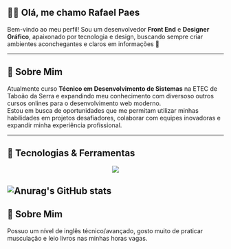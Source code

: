 ## 👨‍💻 Olá, me chamo **Rafael Paes**  
 
 Bem-vindo ao meu perfil! Sou um desenvolvedor **Front End** e  **Designer Gráfico**, apaixonado por tecnologia e design, buscando sempre criar ambientes aconchegantes e claros em informações  🚀  
 
 ---
 
 ## 💼 Sobre Mim  
 
 Atualmente curso **Técnico em Desenvolvimento de Sistemas** na ETEC de Taboão da Serra e expandindo meu conhecimento com diversoso outros cursos onlines para o desenvolvimento web moderno.  
 Estou em busca de oportunidades que me permitam utilizar minhas habilidades em projetos desafiadores, colaborar com equipes inovadoras e expandir minha experiência profissional.
 
 ---
 
 ## 🚀 Tecnologias & Ferramentas  
 
 <p align="center">
   <a href="https://skillicons.dev">
     <img src="https://skillicons.dev/icons?i=php,git,github,mysql,html,css,bootstrap,figma" />
   </a>
 </p>
 
 ![Anurag's GitHub stats](https://github-readme-stats.vercel.app/api?username=RafaelPaes2008&show_icons=true&theme=radical)
 ---
 
 ## 🎯 Sobre Mim  
 Possuo um nível de inglês técnico/avançado, gosto muito de praticar musculação e leio livros nas minhas horas vagas.
 

 
